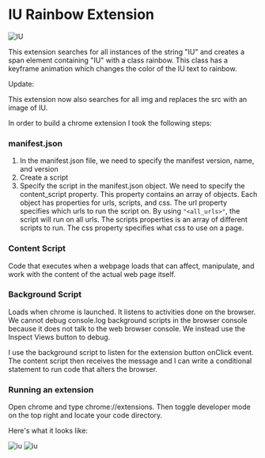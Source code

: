 # IU Rainbow Extension
![IU](https://media.giphy.com/media/UkYA557fdMYTe/giphy.gif)

This extension searches for all instances of the string "IU" and creates a span element containing "IU" with a class rainbow. This class has a keyframe animation which changes the color of the IU text to rainbow.

Update:

This extension now also searches for all img and replaces the src with an image of IU.




In order to build a chrome extension I took the following steps:
### manifest.json
1. In the manifest.json file, we need to specify the manifest version, name, and version
2. Create a script
3. Specify the script in the manifest.json object. We need to specify the content_script property. This property contains an array of objects. Each object has properties for urls, scripts, and css. The url property specifies which urls to run the script on. By using `"<all_urls>"`, the script will run on all urls. The scripts properties is an array of different scripts to run. The css property specifies what css to use on a page.

### Content Script
Code that executes when a webpage loads that can affect, manipulate, and work with the content of the actual web page itself.

### Background Script
Loads when chrome is launched. It listens to activities done on the browser. We cannot debug console.log background scripts in the browser console because it does not talk to the web browser console. We instead use the Inspect Views button to debug.

I use the background script to listen for the extension button onClick event. The content script then receives the message and I can write a conditional statement to run code that alters the browser.


### Running an extension
Open chrome and type chrome://extensions. Then toggle developer mode on the top right and locate your code directory.


Here's what it looks like:

![iu](https://github.com/andreidimaano/IURainbowExtension/blob/main/IUGIF.gif)
![iu](https://github.com/andreidimaano/IURainbowExtension/blob/main/IUexample.png)
